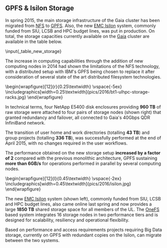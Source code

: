 ## GPFS & Isilon Storage

In spring 2015, the main storage infrastructure of the Gaia cluster has been migrated from [NFS](http://en.wikipedia.org/wiki/Network_File_System) to [GPFS](http://www-03.ibm.com/software/products/en/software).
Also, the new [EMC Isilon](http://www.emc.com/isilon) system, commonly funded from SIU, LCSB and HPC budget lines, was put in production.
On total, the storage capacities  currently available on the [Gaia](https://hpc.uni.lu/systems/gaia/) cluster are available in the table below.

\input{_table_new_storage}

The increase in computing capabilities through the addition of new computing nodes in 2014 had shown the limitations of the NFS technology, with a
distributed setup with IBM's GPFS being chosen to replace it after consideration of several state of the art distributed filesystem technologies.

\begin{wrapfigure}[12]{r}{0.25\textwidth}
  \vspace{-5ex}
  \includegraphics[width=0.25\textwidth]{pics/2016/bt1-ulhpc-storage-racks.jpg}
\end{wrapfigure}

In technical terms, four NetApp E5400 disk enclosures providing __960 TB__ of raw storage were attached to four pairs of storage nodes (shown right) that granted redundancy and failover, all connected to Gaia's 40Gbps QDR InfiniBand network.

The transition of user home and work directories (totalling __43 TB__) and group projects (totalling __336 TB__), was successfully performed at the end of April 2015, with no changes required in the user workflows.

The performance obtained on the new storage setup __increased by a factor of 2__ compared with the previous monolithic architecture, GPFS sustaining __more than 6GB/s__ for operations performed in parallel by several computing nodes.

\begin{wrapfigure}[12]{l}{0.45\textwidth}
  \vspace{-2ex}
  \includegraphics[width=0.45\textwidth]{pics/2016/isilon.jpg}
\end{wrapfigure}

The new [EMC Isilon](http://www.emc.com/isilon) system (shown left), commonly funded from SIU, LCSB and HPC budget lines, also came online last spring and now provides a large __1850 TB__ shared storage space for all members of the UL. The [OneFS](http://www.emc.com/en-us/storage/isilon/onefs-operating-system.htm) based system integrates 16 storage nodes in two performance tiers and is designed for scalability, resiliency and operational flexibility.

Based on performance and access requirements projects requiring Big Data storage, currently on GPFS with redundant copies on the Isilon, can migrate between the two systems.
